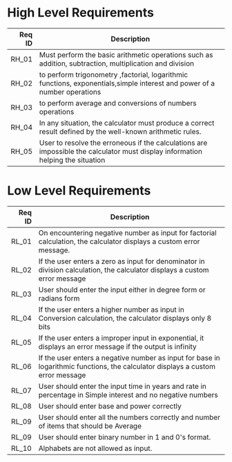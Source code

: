 # High Level Requirements
|Req ID |Description   |
|--:|---|
|RH_01   |Must perform the basic arithmetic operations such as addition, subtraction, multiplication and division|  
|RH_02   |to perform trigonometry ,factorial, logarithmic functions, exponentials,simple interest and power of a number operations|
|RH_03   |to perform average and conversions of numbers operations  |
|RH_04   |In any situation, the calculator must produce a correct result defined by the well-known arithmetic rules.|
|RH_05  |User to resolve the erroneous if the calculations are impossible the calculator must display information helping the situation    |

# Low Level  Requirements
|Req ID   |Description   |
|--:|---|
|RL_01   |On encountering negative number as input for factorial calculation, the calculator displays a custom error message.   |
|RL_02   |If the user enters a zero as input for denominator in division calculation, the calculator displays a custom error message   |
|RL_03   |User should enter the input either in degree form or radians form   |
|RL_04   |If the user enters a higher number as input  in Conversion calculation, the calculator displays only 8 bits|
|RL_05   |If the user enters a improper input in exponential, it displays an error message if the output is infinity   |
|RL_06   |If the user enters a negative number as input for base in logarithmic functions, the calculator displays a custom error message   |
|RL_07   |User should enter the input time in years and rate in percentage in Simple interest and no negative numbers   |
|RL_08   |User should enter base and power correctly   |
|RL_09   |User should enter all the numbers correctly and number of items that should be Average   |
|RL_09   |User should enter binary number in 1 and 0's format.
|RL_10   | Alphabets are not allowed as input.
